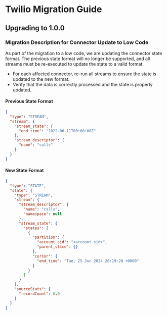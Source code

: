 # Twilio Migration Guide

## Upgrading to 1.0.0

### Migration Description for Connector Update to Low Code

As part of the migration to a low code, we are updating the connector state format. The previous state format will no longer be supported, and all streams must be re-executed to update the state to a valid format.

- For each affected connector, re-run all streams to ensure the state is updated to the new format.
- Verify that the data is correctly processed and the state is properly updated.

#### Previous State Format

```json
{
  "type": "STREAM",
  "stream": {
    "stream_state": {
      "end_time": "2022-06-11T00:00:00Z"
    },
    "stream_descriptor": {
      "name": "calls"
    }
  }
}
```

#### New State Format

```json
{
  "type": "STATE",
  "state": {
    "type": "STREAM",
    "stream": {
      "stream_descriptor": {
        "name": "calls",
        "namespace": null
      },
      "stream_state": {
        "states": [
          {
            "partition": {
              "account_sid": "<account_sid>",
              "parent_slice": {}
            },
            "cursor": {
              "end_time": "Tue, 25 Jun 2024 20:19:28 +0000"
            }
          }
        ]
      }
    },
    "sourceStats": {
      "recordCount": 0.0
    }
  }
}
```
